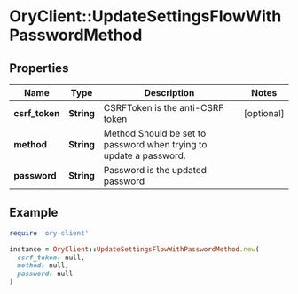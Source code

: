 # OryClient::UpdateSettingsFlowWithPasswordMethod

## Properties

| Name | Type | Description | Notes |
| ---- | ---- | ----------- | ----- |
| **csrf_token** | **String** | CSRFToken is the anti-CSRF token | [optional] |
| **method** | **String** | Method  Should be set to password when trying to update a password. |  |
| **password** | **String** | Password is the updated password |  |

## Example

```ruby
require 'ory-client'

instance = OryClient::UpdateSettingsFlowWithPasswordMethod.new(
  csrf_token: null,
  method: null,
  password: null
)
```

